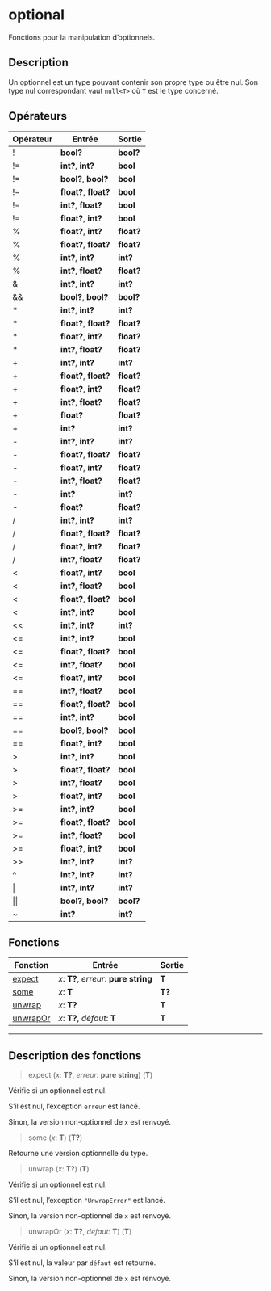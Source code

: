 # optional

Fonctions pour la manipulation d’optionnels.
## Description
Un optionnel est un type pouvant contenir son propre type ou être nul.
Son type nul correspondant vaut `null<T>` où `T` est le type concerné.
## Opérateurs
|Opérateur|Entrée|Sortie|
|-|-|-|
|!|**bool?**|**bool?**|
|!=|**int?**, **int?**|**bool**|
|!=|**bool?**, **bool?**|**bool**|
|!=|**float?**, **float?**|**bool**|
|!=|**int?**, **float?**|**bool**|
|!=|**float?**, **int?**|**bool**|
|%|**float?**, **int?**|**float?**|
|%|**float?**, **float?**|**float?**|
|%|**int?**, **int?**|**int?**|
|%|**int?**, **float?**|**float?**|
|&|**int?**, **int?**|**int?**|
|&&|**bool?**, **bool?**|**bool?**|
|*|**int?**, **int?**|**int?**|
|*|**float?**, **float?**|**float?**|
|*|**float?**, **int?**|**float?**|
|*|**int?**, **float?**|**float?**|
|+|**int?**, **int?**|**int?**|
|+|**float?**, **float?**|**float?**|
|+|**float?**, **int?**|**float?**|
|+|**int?**, **float?**|**float?**|
|+|**float?**|**float?**|
|+|**int?**|**int?**|
|-|**int?**, **int?**|**int?**|
|-|**float?**, **float?**|**float?**|
|-|**float?**, **int?**|**float?**|
|-|**int?**, **float?**|**float?**|
|-|**int?**|**int?**|
|-|**float?**|**float?**|
|/|**int?**, **int?**|**int?**|
|/|**float?**, **float?**|**float?**|
|/|**float?**, **int?**|**float?**|
|/|**int?**, **float?**|**float?**|
|<|**float?**, **int?**|**bool**|
|<|**int?**, **float?**|**bool**|
|<|**float?**, **float?**|**bool**|
|<|**int?**, **int?**|**bool**|
|<<|**int?**, **int?**|**int?**|
|<=|**int?**, **int?**|**bool**|
|<=|**float?**, **float?**|**bool**|
|<=|**int?**, **float?**|**bool**|
|<=|**float?**, **int?**|**bool**|
|==|**int?**, **float?**|**bool**|
|==|**float?**, **float?**|**bool**|
|==|**int?**, **int?**|**bool**|
|==|**bool?**, **bool?**|**bool**|
|==|**float?**, **int?**|**bool**|
|>|**int?**, **int?**|**bool**|
|>|**float?**, **float?**|**bool**|
|>|**int?**, **float?**|**bool**|
|>|**float?**, **int?**|**bool**|
|>=|**int?**, **int?**|**bool**|
|>=|**float?**, **float?**|**bool**|
|>=|**int?**, **float?**|**bool**|
|>=|**float?**, **int?**|**bool**|
|>>|**int?**, **int?**|**int?**|
|^|**int?**, **int?**|**int?**|
|\||**int?**, **int?**|**int?**|
|\|\||**bool?**, **bool?**|**bool?**|
|~|**int?**|**int?**|
## Fonctions
|Fonction|Entrée|Sortie|
|-|-|-|
|[expect](#func_0)|*x*: **T?**, *erreur*: **pure string**|**T**|
|[some](#func_1)|*x*: **T**|**T?**|
|[unwrap](#func_2)|*x*: **T?**|**T**|
|[unwrapOr](#func_3)|*x*: **T?**, *défaut*: **T**|**T**|


***
## Description des fonctions

<a id="func_0"></a>
> expect (*x*: **T?**, *erreur*: **pure string**) (**T**)

Vérifie si un optionnel est nul.

S’il est nul, l’exception `erreur` est lancé.

Sinon, la version non-optionnel de `x` est renvoyé.

<a id="func_1"></a>
> some (*x*: **T**) (**T?**)

Retourne une version optionnelle du type.

<a id="func_2"></a>
> unwrap (*x*: **T?**) (**T**)

Vérifie si un optionnel est nul.

S’il est nul, l’exception `"UnwrapError"` est lancé.

Sinon, la version non-optionnel de `x` est renvoyé.

<a id="func_3"></a>
> unwrapOr (*x*: **T?**, *défaut*: **T**) (**T**)

Vérifie si un optionnel est nul.

S’il est nul, la valeur par `défaut` est retourné.

Sinon, la version non-optionnel de `x` est renvoyé.

